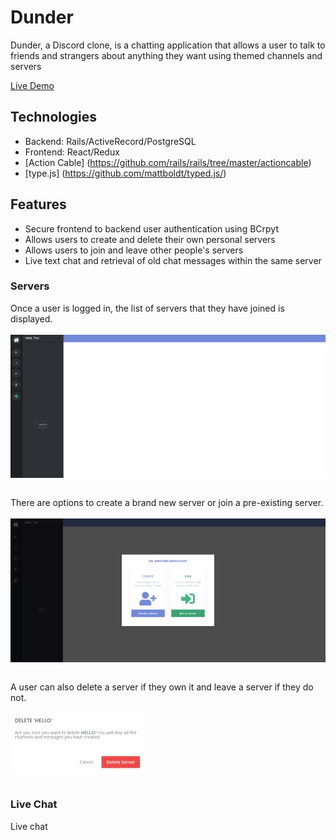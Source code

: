 # Dunder

Dunder, a Discord clone, is a chatting application that allows a user to talk to friends and strangers about anything they want using themed channels and servers

[Live Demo](https://erised-app.herokuapp.com/#/)

## Technologies
* Backend: Rails/ActiveRecord/PostgreSQL
* Frontend: React/Redux
* [Action Cable] (https://github.com/rails/rails/tree/master/actioncable)
* [type.js] (https://github.com/mattboldt/typed.js/)

## Features
* Secure frontend to backend user authentication using BCrpyt
* Allows users to create and delete their own personal servers
* Allows users to join and leave other people's servers
* Live text chat and retrieval of old chat messages within the same server

### Servers
Once a user is logged in, the list of servers that they have joined is displayed. 
<br />
<br />
<img src="./app/assets/images/serverindex.jpg" align="center" />
<br />
<br />

There are options to create a brand new server or join a pre-existing server.
<br />
<br />
<img src="./app/assets/images/create-join.jpg" align="center" />
<br />
<br />

A user can also delete a server if they own it and leave a server if they do not.
<br />
<br />
<img src="./app/assets/images/delete.jpg" align="center" />
<br />
<br />

### Live Chat
Live chat 




